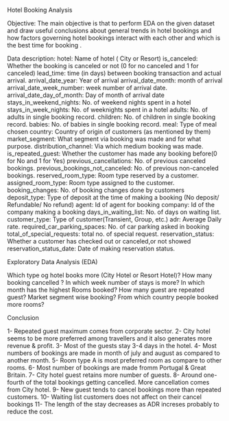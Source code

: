 Hotel Booking Analysis

Objective:
The main objective is that to perform EDA on the given dataset and draw useful conclusions about general trends in hotel bookings and how factors governing hotel bookings interact with each other and which is the best time for booking .

Data description:
hotel: Name of hotel ( City or Resort)
is_canceled: Whether the booking is canceled or not (0 for no canceled and 1 for canceled)
lead_time: time (in days) between booking transaction and actual arrival.
arrival_date_year: Year of arrival
arrival_date_month: month of arrival
arrival_date_week_number: week number of arrival date.
arrival_date_day_of_month: Day of month of arrival date
stays_in_weekend_nights: No. of weekend nights spent in a hotel
stays_in_week_nights: No. of weeknights spent in a hotel
adults: No. of adults in single booking record.
children: No. of children in single booking record.
babies: No. of babies in single booking record.
meal: Type of meal chosen
country: Country of origin of customers (as mentioned by them)
market_segment: What segment via booking was made and for what purpose.
distribution_channel: Via which medium booking was made.
is_repeated_guest: Whether the customer has made any booking before(0 for No and 1 for Yes)
previous_cancellations: No. of previous canceled bookings.
previous_bookings_not_canceled: No. of previous non-canceled bookings.
reserved_room_type: Room type reserved by a customer.
assigned_room_type: Room type assigned to the customer.
booking_changes: No. of booking changes done by customers
deposit_type: Type of deposit at the time of making a booking (No deposit/ Refundable/ No refund)
agent: Id of agent for booking
company: Id of the company making a booking
days_in_waiting_list: No. of days on waiting list.
customer_type: Type of customer(Transient, Group, etc.)
adr: Average Daily rate.
required_car_parking_spaces: No. of car parking asked in booking
total_of_special_requests: total no. of special request.
reservation_status: Whether a customer has checked out or canceled,or not showed
reservation_status_date: Date of making reservation status.

Exploratory Data Analysis (EDA)

Which type og hotel books more (City Hotel or Resort Hotel)?
How many booking cancelled ?
In which week number of stays is more?
In which month has the highest Rooms booked?
How many guest are repeated guest?
Market segment wise booking?
From which country people booked more rooms?

Conclusion

1- Repeated guest maximum comes from corporate sector.
2- City hotel seems to be more preferred among travellers and it also generates more revenue & profit.
3- Most of the guests stay 3-4 days in the hotel.
4- Most numbers of bookings are made in month of july and august as compared to another month.
5- Room type A is most preferred room as compare to other rooms.
6- Most number of bookings are made fromm Portugal & Great Britain.
7- City hotel guest retains more number of guests.
8- Around one-fourth of the total bookings getting cancelled. More cancellation comes from City hotel.
9- New guest tends to cancel bookings more than repeated customers.
10- Waiting list customers does not affect on their cancel bookings
11- The length of the stay decreases as ADR increses probably to reduce the cost.

